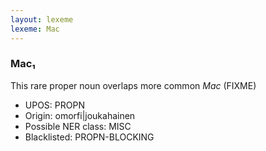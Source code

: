 ```yaml
---
layout: lexeme
lexeme: Mac
---
```


###  Mac₁

This rare proper noun overlaps more common *Mac* (FIXME)
* UPOS:  PROPN
* Origin:  omorfi|joukahainen
* Possible NER class:  MISC
* Blacklisted:  PROPN-BLOCKING

